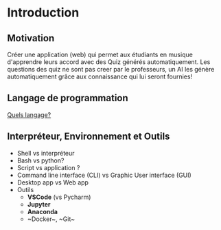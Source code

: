 # Introduction

## Motivation
Créer une application (web) qui permet aux étudiants en musique d'apprendre leurs accord avec des Quiz générés automatiquement. Les questions des quiz ne sont pas creer par le professeurs, un AI les génère automatiquement grâce aux connaissance qui lui seront fournies!

## Langage de programmation
[Quels langage?](assets/langugage.jpg)

## Interpréteur, Environnement et Outils

* Shell vs interpréteur
* Bash vs python?
* Script vs application ?
* Command line interface (CLI) vs Graphic User interface (GUI)
* Desktop app vs Web app
* Outils
  * **VSCode** (vs Pycharm)
  * **Jupyter**
  * **Anaconda**
  * ~Docker~, ~Git~
